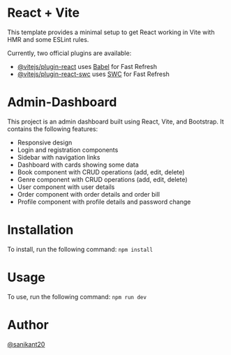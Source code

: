# React + Vite

This template provides a minimal setup to get React working in Vite with HMR and some ESLint rules.

Currently, two official plugins are available:

- [@vitejs/plugin-react](https://github.com/vitejs/vite-plugin-react/blob/main/packages/plugin-react/README.md) uses [Babel](https://babeljs.io/) for Fast Refresh
- [@vitejs/plugin-react-swc](https://github.com/vitejs/vite-plugin-react-swc) uses [SWC](https://swc.rs/) for Fast Refresh

# Admin-Dashboard
This project is an admin dashboard built using React, Vite, and Bootstrap. It contains the following features:

- Responsive design
- Login and registration components
- Sidebar with navigation links
- Dashboard with cards showing some data
- Book component with CRUD operations (add, edit, delete)
- Genre component with CRUD operations (add, edit, delete)
- User component with user details
- Order component with order details and order bill
- Profile component with profile details and password change

# Installation
To install, run the following command: `npm install` 

# Usage
To use, run the following command: `npm run dev`

# Author
[@sanikant20](https://github.com/sanikant20)